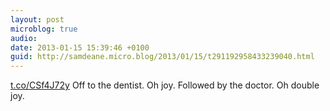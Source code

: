 ```yaml
---
layout: post
microblog: true
audio: 
date: 2013-01-15 15:39:46 +0100
guid: http://samdeane.micro.blog/2013/01/15/t291192958433239040.html
---
```

[t.co/CSf4J72y](http://t.co/CSf4J72y) Off to the dentist. Oh joy.
Followed by the doctor. Oh double joy.
